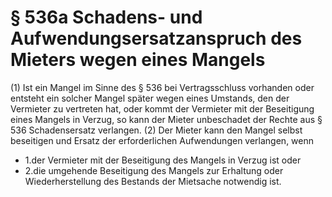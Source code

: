 # § 536a Schadens- und Aufwendungsersatzanspruch des Mieters wegen eines Mangels
(1) Ist ein Mangel im Sinne des § 536 bei Vertragsschluss vorhanden oder entsteht ein solcher Mangel später wegen eines Umstands, den der Vermieter zu vertreten hat, oder kommt der Vermieter mit der Beseitigung eines Mangels in Verzug, so kann der Mieter unbeschadet der Rechte aus § 536 Schadensersatz verlangen.
(2) Der Mieter kann den Mangel selbst beseitigen und Ersatz der erforderlichen Aufwendungen verlangen, wenn
* 1.der Vermieter mit der Beseitigung des Mangels in Verzug ist oder
* 2.die umgehende Beseitigung des Mangels zur Erhaltung oder Wiederherstellung des Bestands der Mietsache notwendig ist.